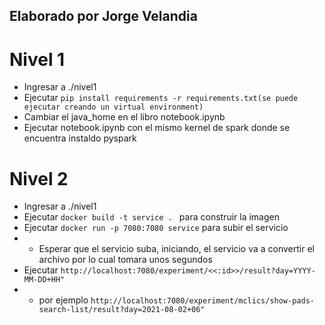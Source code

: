 ## Elaborado por Jorge Velandia

# Nivel 1

- Ingresar a ./nivel1
- Ejecutar ```pip install requirements -r requirements.txt(se puede ejecutar creando un virtual environment)```
- Cambiar el java_home en el libro notebook.ipynb
- Ejecutar notebook.ipynb con el mismo kernel de spark donde se encuentra instaldo pyspark


# Nivel 2

- Ingresar a ./nivel1
- Ejecutar ```docker build -t service . ``` para construir la imagen
- Ejecutar ```docker run -p 7080:7080 service``` para subir el servicio
- - Esperar que el servicio suba, iniciando, el servicio va a convertir el archivo por lo cual tomara unos segundos
- Ejecutar ```http://localhost:7080/experiment/<<:id>>/result?day=YYYY-MM-DD+HH"```
- - por ejemplo ```http://localhost:7080/experiment/mclics/show-pads-search-list/result?day=2021-08-02+06"```